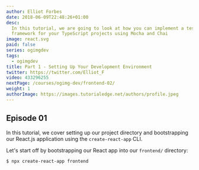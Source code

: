 ```yaml
---
author: Elliot Forbes
date: 2018-06-09T22:48:26+01:00
desc:
  In this tutorial, we are going to look at how you can implement a testing
  framework for your TypeScript projects using Mocha and Chai
image: react.svg
paid: false
series: ogimgdev
tags:
  - ogimgdev
title: Part 1 - Setting Up Your Development Environment
twitter: https://twitter.com/Elliot_F
video: 433296255
nextPage: /courses/ogimg-dev/frontend-02/
weight: 1
authorImage: https://images.tutorialedge.net/authors/profile.jpeg
---
```



## Episode 01

In this tutorial, we cover setting up our project directory and bootstrapping our React.js application using the `create-react-app` CLI.

Let's start off by bootstrapping our React app into our `frontend/` directory:

```bash
$ npx create-react-app frontend
```
